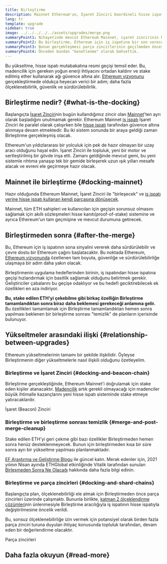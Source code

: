 ```yaml
---
title: Birleştirme
description: Mainnet Ethereum'un, İşaret Zinciri koordineli hisse ispatı sistemine katılacağı Birleştirme hakkında bilgi edinin.
lang: tr
template: upgrade
sidebar: true
image: ../../../../../assets/upgrades/merge.png
summaryPoint1: Nihayetinde mevcut Ethereum Mainnet, işaret zincirinin hisse ispatı sistemi ile birleşecektir.
summaryPoint2: Bu birleştirme, Ethereum için iş ispatına bir son verecek ve hisse ispatına tam geçişi sağlayacaktır.
summaryPoint3: Bunun gerçekleşmesi parça zincirlerinin geçilmeden öncesine planlanmıştır.
summaryPoint4: Önceden bundan "kenetlenme" olarak bahsettik.
---
```


<UpgradeStatus dateKey="page-upgrades-merge-date">
  Bu yükseltme, hisse ispatı mutabakatına resmi geçişi temsil eder. Bu, madencilik için gereken yoğun enerji ihtiyacını ortadan kaldırır ve stake edilmiş ether kullanarak ağı güvence altına alır. <a href="/upgrades/vision/">Ethereum vizyonunu </a> gerçekleştirmede oldukça heyecan verici bir adım; daha fazla ölçeklenebilirlik, güvenlik ve sürdürülebilirlik.
</UpgradeStatus>

## Birleştirme nedir? {#what-is-the-docking}

Başlangıçta [İşaret Zinciri](/upgrades/beacon-chain/)nin bugün kullandığımız zincir olan [Mainnet](/glossary/#mainnet)'ten ayrı olarak başladığını unutmamak gerekir. Ethereum Mainnet [iş ispatı](/developers/docs/consensus-mechanisms/pow/) İşaret Zinciri ile paralel olarak çalışırken bile [hisse ispatı](/developers/docs/consensus-mechanisms/pos/) tarafından güvence altına alınmaya devam etmektedir. Bu iki sistem sonunda bir araya geldiği zaman Birleştirme gerçekleşmiş olacak.

Ethereum'un yıldızlararası bir yolculuk için pek de hazır olmayan bir uzay aracı olduğunu hayal edin. İşaret Zinciri ile topluluk, yeni bir motor ve sertleştirilmiş bir gövde inşa etti. Zamanı geldiğinde mevcut gemi, bu yeni sistemle rıhtıma yanaşıp tek bir gemide birleşerek uzun ışık yılları mesafe alacak ve evreni ele geçirmeye hazır olacak.

## Mainnet ile birleştirme {#docking-mainnet}

Hazır olduğunda Ethereum Mainnet, İşaret Zinciri ile "birleşecek" ve [iş ispatı yerine hisse ispatı kullanan kendi parçasına dönüşecek](/developers/docs/consensus-mechanisms/pow/).

Mainnet, tüm ETH sahipleri ve kullanıcıları için geçişin sorunsuz olmasını sağlamak için akıllı sözleşmeleri hisse kanıtı(proof-of-stake) sistemine ve ayrıca Ethereum'un tam geçmişine ve mevcut durumuna getirecek.

## Birleştirmeden sonra {#after-the-merge}

Bu, Ethereum için iş ispatının sona sinyalini vererek daha sürdürülebilir ve çevre dostu bir Ethereum çağını başlatacaktır. Bu noktada Ethereum, [Ethereum vizyonunda](/upgrades/vision/) özetlenen tam boyuta, güvenliğe ve sürdürülebilirliğe ulaşmaya bir adım daha yakın olacak.

Birleştirmenin uygulama hedeflerinden birinin, iş ispatından hisse ispatına geçişi hızlandırmak için basitlik sağlamak olduğunu belirtmek gerekir. Geliştiriciler çabalarını bu geçişe odaklıyor ve bu hedefi geciktirebilecek ek özellikleri en aza indiriyor.

**Bu, stake edilen ETH'yi çekebilme gibi birkaç özelliğin Birleştirme tamamlandıktan sonra biraz daha beklemesi gerekeceği anlamına gelir.** Bu özellikleri tamamlamak için Birleştirme tamamlandıktan hemen sonra yapılması beklenen bir birleştirme sonrası "temizlik" de planların içerisinde bulunuyor.

## Yükseltmeler arasındaki ilişki {#relationship-between-upgrades}

Ethereum yükseltmelerinin tamamı bir şekilde ilişkilidir. Öyleyse Birleştirmenin diğer yükseltmelerle nasıl ilişkili olduğunu özetleyelim.

### Birleştirme ve İşaret Zinciri {#docking-and-beacon-chain}

Birleştirme gerçekleştiğinde, Ethereum Mainnet'i doğrulamak için stake eden kişiler atanacaktır. [Madencilik](/developers/docs/consensus-mechanisms/pow/mining/) artık gerekli olmayacağı için madenciler büyük ihtimalle kazançlarını yeni hisse ispatı sisteminde stake etmeye yatıracaklardır.

<ButtonLink to="/upgrades/beacon-chain/">
  İşaret (Beacon) Zinciri
</ButtonLink>

### Birleştirme ve birleştirme sonrası temizlik {#merge-and-post-merge-cleanup}

Stake edilen ETH'yi geri çekme gibi bazı özellikler Birleştirmeden hemen sonra henüz desteklenmeyecek. Bunun için birleştirmeden kısa bir süre sonra ayrı bir yükseltme yapılması planlanmaktadır.

[EF Araştırma ve Geliştirme Blogu](https://blog.ethereum.org/category/research-and-development/) ile güncel kalın. Merak edenler için, 2021 yılının Nisan ayında ETHGlobal etkinliğinde Vitalik tarafından sunulan [Birleşmeden Sonra Ne Olacağı](https://youtu.be/7ggwLccuN5s?t=101) hakkında daha fazla bilgi edinin.

### Birleştirme ve parça zincirleri {#docking-and-shard-chains}

Başlangıçta plan, ölçeklenebilirliği ele almak için Birleştirmeden önce parça zincirleri üzerinde çalışmaktı. Bununla birlikte, [katman 2 ölçeklendirme çözümleri](/developers/docs/scaling/#layer-2-scaling)nin ünlenmesiyle Birleştirme aracılığıyla iş ispatının hisse ispatıyla değiştirilmesine öncelik verildi.

Bu, sonsuz ölçeklenebilirliğe izin vermek için potansiyel olarak birden fazla parça zinciri turuna duyulan ihtiyaç konusunda topluluk tarafından, devam eden bir değerlendirme olacaktır.

<ButtonLink to="/upgrades/sharding/">
  Parça zincirleri
</ButtonLink>

## Daha fazla okuyun {#read-more}

<MergeArticleList />
